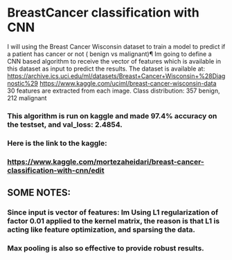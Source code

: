 # BreastCancer classification with CNN
I will using the Breast Cancer Wisconsin dataset to train a
model to predict if a patient has cancer or not ( benign vs malignant)¶
Im going to define a CNN based algorithm to receive the vector of features which is available in this dataset as input to predict the results.
The dataset is available at: https://archive.ics.uci.edu/ml/datasets/Breast+Cancer+Wisconsin+%28Diagnostic%29
https://www.kaggle.com/uciml/breast-cancer-wisconsin-data
30 features are extracted from each image.
Class distribution: 357 benign, 212 malignant
### This algorithm is run on kaggle and made 97.4% accuracy on the testset, and val_loss: 2.4854.
### Here is the link to the kaggle:
### https://www.kaggle.com/mortezaheidari/breast-cancer-classification-with-cnn/edit
## SOME NOTES:
### Since input is vector of features: Im Using L1 regularization of factor 0.01 applied to the kernel matrix, the reason is that L1 is acting like feature optimization, and sparsing the data.
### Max pooling is also so effective to provide robust results.
